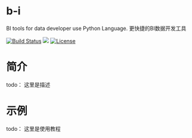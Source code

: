 b-i
======

BI tools  for data developer use Python Language. 更快捷的BI数据开发工具

[![Build Status](https://img.shields.io/travis/otale/tale.svg?style=flat-square)](https://github.com/cppla/dblib)
[![](https://img.shields.io/badge/python-3.6%2B%20-blue.svg)](https://github.com/cppla/dblib)
[![License](https://img.shields.io/badge/license-MIT-4EB1BA.svg?style=flat-square)](https://github.com/cppla/dblib)

简介
========

todo： 这里是描述

示例
========

todo： 这里是使用教程
